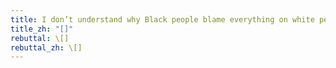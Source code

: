 ```yaml
---
title: I don’t understand why Black people blame everything on white people.
title_zh: "[]"
rebuttal: \[]
rebuttal_zh: \[]
---
```

